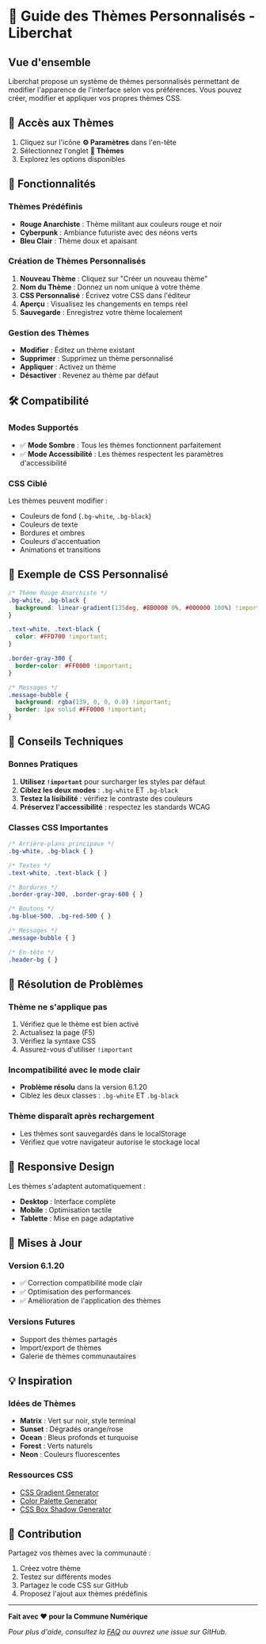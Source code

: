 # 🎨 Guide des Thèmes Personnalisés - Liberchat

## Vue d'ensemble

Liberchat propose un système de thèmes personnalisés permettant de modifier l'apparence de l'interface selon vos préférences. Vous pouvez créer, modifier et appliquer vos propres thèmes CSS.

## 🚀 Accès aux Thèmes

1. Cliquez sur l'icône **⚙️ Paramètres** dans l'en-tête
2. Sélectionnez l'onglet **🎨 Thèmes**
3. Explorez les options disponibles

## 🎯 Fonctionnalités

### Thèmes Prédéfinis

- **Rouge Anarchiste** : Thème militant aux couleurs rouge et noir
- **Cyberpunk** : Ambiance futuriste avec des néons verts
- **Bleu Clair** : Thème doux et apaisant

### Création de Thèmes Personnalisés

1. **Nouveau Thème** : Cliquez sur "Créer un nouveau thème"
2. **Nom du Thème** : Donnez un nom unique à votre thème
3. **CSS Personnalisé** : Écrivez votre CSS dans l'éditeur
4. **Aperçu** : Visualisez les changements en temps réel
5. **Sauvegarde** : Enregistrez votre thème localement

### Gestion des Thèmes

- **Modifier** : Éditez un thème existant
- **Supprimer** : Supprimez un thème personnalisé
- **Appliquer** : Activez un thème
- **Désactiver** : Revenez au thème par défaut

## 🛠️ Compatibilité

### Modes Supportés

- ✅ **Mode Sombre** : Tous les thèmes fonctionnent parfaitement
- ✅ **Mode Accessibilité** : Les thèmes respectent les paramètres d'accessibilité

### CSS Ciblé

Les thèmes peuvent modifier :
- Couleurs de fond (`.bg-white`, `.bg-black`)
- Couleurs de texte
- Bordures et ombres
- Couleurs d'accentuation
- Animations et transitions

## 📝 Exemple de CSS Personnalisé

```css
/* Thème Rouge Anarchiste */
.bg-white, .bg-black {
  background: linear-gradient(135deg, #8B0000 0%, #000000 100%) !important;
}

.text-white, .text-black {
  color: #FFD700 !important;
}

.border-gray-300 {
  border-color: #FF0000 !important;
}

/* Messages */
.message-bubble {
  background: rgba(139, 0, 0, 0.8) !important;
  border: 1px solid #FF0000 !important;
}
```

## 🔧 Conseils Techniques

### Bonnes Pratiques

1. **Utilisez `!important`** pour surcharger les styles par défaut
2. **Ciblez les deux modes** : `.bg-white` ET `.bg-black`
3. **Testez la lisibilité** : vérifiez le contraste des couleurs
4. **Préservez l'accessibilité** : respectez les standards WCAG

### Classes CSS Importantes

```css
/* Arrière-plans principaux */
.bg-white, .bg-black { }

/* Textes */
.text-white, .text-black { }

/* Bordures */
.border-gray-300, .border-gray-600 { }

/* Boutons */
.bg-blue-500, .bg-red-500 { }

/* Messages */
.message-bubble { }

/* En-tête */
.header-bg { }
```

## 🐛 Résolution de Problèmes

### Thème ne s'applique pas

1. Vérifiez que le thème est bien activé
2. Actualisez la page (F5)
3. Vérifiez la syntaxe CSS
4. Assurez-vous d'utiliser `!important`

### Incompatibilité avec le mode clair

- **Problème résolu** dans la version 6.1.20
- Ciblez les deux classes : `.bg-white` ET `.bg-black`

### Thème disparaît après rechargement

- Les thèmes sont sauvegardés dans le localStorage
- Vérifiez que votre navigateur autorise le stockage local

## 📱 Responsive Design

Les thèmes s'adaptent automatiquement :
- **Desktop** : Interface complète
- **Mobile** : Optimisation tactile
- **Tablette** : Mise en page adaptative

## 🔄 Mises à Jour

### Version 6.1.20
- ✅ Correction compatibilité mode clair
- ✅ Optimisation des performances
- ✅ Amélioration de l'application des thèmes

### Versions Futures
- Support des thèmes partagés
- Import/export de thèmes
- Galerie de thèmes communautaires

## 💡 Inspiration

### Idées de Thèmes

- **Matrix** : Vert sur noir, style terminal
- **Sunset** : Dégradés orange/rose
- **Ocean** : Bleus profonds et turquoise
- **Forest** : Verts naturels
- **Neon** : Couleurs fluorescentes

### Ressources CSS

- [CSS Gradient Generator](https://cssgradient.io/)
- [Color Palette Generator](https://coolors.co/)
- [CSS Box Shadow Generator](https://box-shadow.dev/)

## 🤝 Contribution

Partagez vos thèmes avec la communauté :
1. Créez votre thème
2. Testez sur différents modes
3. Partagez le code CSS sur GitHub
4. Proposez l'ajout aux thèmes prédéfinis

---

**Fait avec ❤️ pour la Commune Numérique**

*Pour plus d'aide, consultez la [FAQ](FAQ.md) ou ouvrez une issue sur GitHub.*
